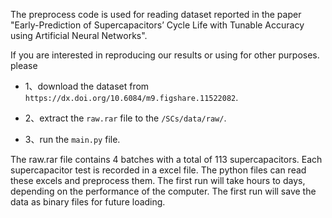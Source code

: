 The preprocess code is used for reading dataset reported in the paper "Early-Prediction of Supercapacitors’ Cycle Life with Tunable Accuracy using Artificial Neural Networks".  

If you are interested in reproducing our results or using for other purposes. please

- 1、download the dataset from `https://dx.doi.org/10.6084/m9.figshare.11522082`.

- 2、extract the `raw.rar` file to the `/SCs/data/raw/`.

- 3、run the `main.py` file.

The raw.rar file contains 4 batches with a total of 113 supercapacitors. Each supercapacitor test is recorded in a excel file. The python files can read these excels and preprocess them. The first run will take hours to days, depending on the performance of the computer. The first run will save the data as binary files for future loading.
